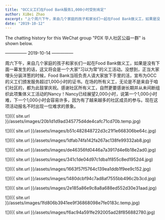 ```yaml
---
title: "OCC义工们在Food Bank服务1,000小时受到肯定"
author: XiBei Zhao
excerpt: "上个周六下午，来自几个家庭的孩子和家长们一起在Food Bank做义工，如果是没有下面一幕发生的话，这又将会是一个大家“习以为常”的义工活动。没想到，正当大家埋头分装洋葱的时候，Food Bank当班负责人请大家放下手里的活，宣布为OCC的义工们颁发服务超过1,000小时的证书。在场的所有义工，无论是不是来自于咱们社区的，都为此鼓掌庆祝。感谢社区所有义工，自然更要感谢长期并从未间断组织此项集体义工活动的Nancy！Nancy已经展望2,000小时，说第一个1,000小时难，下一个1,000小时会容易许多，因为有了越来越多的社区成员的参与。现在这项活动报名甚至不时出现一位难求的景象。"
date: "2019-10-12"
---
```


The chatting history for this WeChat group "PDX 华人社区公益一群" is shown below.

—————  2019-10-14  —————

周六下午，来自几个家庭的孩子和家长们一起在Food Bank做义工，如果是没有下面一幕发生的话，这又将会是一个大家“习以为常”的义工活动。没想到，正当大家埋头分装洋葱的时候，Food Bank当班负责人请大家放下手里的活，宣布为OCC的义工们颁发服务超过1,000小时的证书。在场的所有义工，无论是不是来自于咱们社区的，都为此鼓掌庆祝。感谢社区所有义工，自然更要感谢长期并从未间断组织此项集体义工活动的Nancy！Nancy已经展望2,000小时，说第一个1,000小时难，下一个1,000小时会容易许多，因为有了越来越多的社区成员的参与。现在这项活动报名不时出现一位难求的景象。

![]({{ site.url }}/assets/images/20b1d1d9ad345775d4de4cafc71cd70b.temp.jpg)

![]({{ site.url }}/assets/images/b51c482848722d3c21f1e668306be64c.jpg)

![]({{ site.url }}/assets/images/1dfab74fa142fa267ac138fe99332ab8.jpg)

![]({{ site.url }}/assets/images/de46356fd0446a7a3917d4e6b18e2ad0.jpg)

![]({{ site.url }}/assets/images/341c1de04d97c1dba1f855c8ed1952d4.jpg)

![]({{ site.url }}/assets/images/1663f57f5764c139ea1ddb1f9ee9c152.jpg)

![]({{ site.url }}/assets/images/1480dcbf94c7ad8af7555bb496c2b3cd.jpg)

![]({{ site.url }}/assets/images/2e185a86e9c8a8a688ed552d30e31aad.jpg)

![]({{ site.url }}/assets/images/1fd806b3941ee9f36868098e7fe0183c.temp.jpg)

![]({{ site.url }}/assets/images/f6ac94a591fe292005ad28f856882780.jpg)

